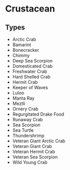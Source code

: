 # Crustacean
## Types
* Arctic Crab
* Bamarint
* Bonecracker
* Chimmy
* Deep Sea Scorpion
* Domesticated Crab
* Freshwater Crab
* Hard Shelled Crab
* Hermit Crab
* Keeper of Waves
* Luloo
* Manta Ray
* Meztli
* Ornery Crab
* Regurgitated Drake Food
* Runaway Crab
* Sea Scorpion
* Sea Turtle
* Thundershrimp
* Veteran Giant Arctic Crab
* Veteran Giant Crab
* Veteran Hermit Crab
* Veteran Sea Scorpion
* Wild Young Crab
